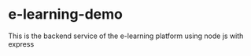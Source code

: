 # e-learning-demo

This is the backend service of the e-learning platform using node js with express
